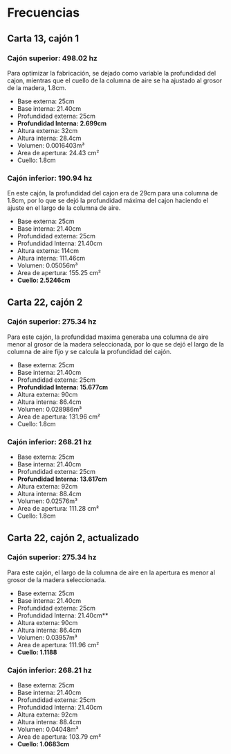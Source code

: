 # Frecuencias

## Carta 13, cajón 1

### Cajón superior: 498.02 hz

Para optimizar la fabricación, se dejado como variable la profundidad del cajon, mientras que el cuello de la columna de aire se ha ajustado al grosor de la madera, 1.8cm.

- Base externa: 25cm
- Base interna: 21.40cm
- Profundidad externa: 25cm
- **Profundidad Interna: 2.699cm**
- Altura externa: 32cm
- Altura interna: 28.4cm
- Volumen: 0.0016403m³
- Area de apertura: 24.43 cm²
- Cuello: 1.8cm

### Cajón inferior: 190.94 hz

En este cajón, la profundidad del cajon era de 29cm para una columna de 1.8cm, por lo que se dejó la profundidad máxima del cajon haciendo el ajuste en el largo de la columna de aire.

- Base externa: 25cm
- Base interna: 21.40cm
- Profundidad externa: 25cm
- Profundidad Interna: 21.40cm
- Altura externa: 114cm
- Altura interna: 111.46cm
- Volumen: 0.05056m³
- Area de apertura: 155.25 cm²
- **Cuello: 2.5246cm**

## Carta 22, cajón 2

### Cajón superior: 275.34 hz

Para este cajón, la profundidad maxima generaba una columna de aire menor al grosor de la madera seleccionada, por lo que se dejó el largo de la columna de aire fijo y se calcula la profundidad del cajón.

- Base externa: 25cm
- Base interna: 21.40cm
- Profundidad externa: 25cm
- **Profundidad Interna: 15.677cm**
- Altura externa: 90cm
- Altura interna: 86.4cm
- Volumen: 0.028986m³
- Area de apertura: 131.96 cm²
- Cuello: 1.8cm

### Cajón inferior: 268.21 hz
- Base externa: 25cm
- Base interna: 21.40cm
- Profundidad externa: 25cm
- **Profundidad Interna: 13.617cm**
- Altura externa: 92cm
- Altura interna: 88.4cm
- Volumen: 0.02576m³
- Area de apertura: 111.28 cm²
- Cuello: 1.8cm


## Carta 22, cajón 2, actualizado

### Cajón superior: 275.34 hz

Para este cajón, el largo de la columna de aire en la apertura es menor al grosor de la madera seleccionada.

- Base externa: 25cm
- Base interna: 21.40cm
- Profundidad externa: 25cm
- Profundidad Interna: 21.40cm**
- Altura externa: 90cm
- Altura interna: 86.4cm
- Volumen: 0.03957m³
- Area de apertura: 111.96 cm²
- **Cuello: 1.1188**

### Cajón inferior: 268.21 hz
- Base externa: 25cm
- Base interna: 21.40cm
- Profundidad externa: 25cm
- Profundidad Interna: 21.40cm
- Altura externa: 92cm
- Altura interna: 88.4cm
- Volumen: 0.04048m³
- Area de apertura: 103.79 cm²
- **Cuello: 1.0683cm**